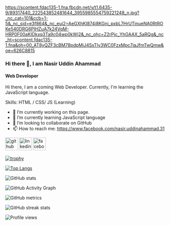  https://scontent.fdac135-1.fna.fbcdn.net/v/t1.6435-9/89317440_222543852481644_3955985554759221248_n.jpg?_nc_cat=101&ccb=1-5&_nc_sid=e3f864&_nc_eui2=AeGXhKI874i8KGni_pxbL7HrUTinueNA0RtROKe540DRG6PIHZuA7k24VqM-HRP0F00aKIDkxq3Ta9c04wp0kWj2&_nc_ohc=Z2rPjc_YhGAAX_5aRQg&_nc_ht=scontent.fdac135-1.fna&oh=00_AT8yQZF3cBM78pdpMiJ4SsTIy3WC0FzxMpc7iaJfmTwQmw&oe=626C8815
### Hi there 👋, I am Nasir Uddin Ahammad
#### Web Developer
 

Hi there, I am a coming Web Developer. Currently, I'm learning the JavaScript language. 

Skills:  HTML / CSS/ JS (Learning)

- 🔭 I’m currently working on this page. 
- 🌱 I’m currently learning JavaScript language 
- 👯 I’m looking to collaborate on GitHub 
- 📫 How to reach me: https://www.facebook.com/nasir.uddinahammad.31 


[<img src='https://cdn.jsdelivr.net/npm/simple-icons@3.0.1/icons/github.svg' alt='github' height='40'>](https://github.com/nuahammad)  [<img src='https://cdn.jsdelivr.net/npm/simple-icons@3.0.1/icons/linkedin.svg' alt='linkedin' height='40'>](https://www.linkedin.com/in/https://www.linkedin.com/in/nasir-uddin-ahammad//)  [<img src='https://cdn.jsdelivr.net/npm/simple-icons@3.0.1/icons/facebook.svg' alt='facebook' height='40'>](https://www.facebook.com/https://www.facebook.com/nasir.uddinahammad.31)  

[![trophy](https://github-profile-trophy.vercel.app/?username=nuahammad)](https://github.com/ryo-ma/github-profile-trophy)

[![Top Langs](https://github-readme-stats.vercel.app/api/top-langs/?username=nuahammad)](https://github.com/anuraghazra/github-readme-stats)

![GitHub stats](https://github-readme-stats.vercel.app/api?username=nuahammad&show_icons=true)  

![GitHub Activity Graph](https://activity-graph.herokuapp.com/graph?username=nuahammad)  

![GitHub metrics](https://metrics.lecoq.io/nuahammad)  

![GitHub streak stats](https://github-readme-streak-stats.herokuapp.com/?user=nuahammad)  

![Profile views](https://gpvc.arturio.dev/nuahammad)  
